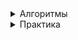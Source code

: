 <details><summary>Алгоритмы</summary>

</details>
<details><summary>Практика</summary>

* [Импорты без модулей](./practice/importsWithoutModules/)
* [Раздача статики](./practice/servingStaticContent/)

</details>
